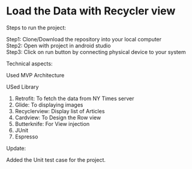 # Load the Data with Recycler view


Steps to run the project:

Step1: Clone/Download the repository into your local computer     
Step2: Open with project in android studio      
Step3: Click on run button by connecting physical device to your system    

Technical aspects:

Used MVP Architecture

USed Library
1. Retrofit: To fetch the data from NY Times server
2. Glide: To displaying images
3. Recyclerview: Display list of Articles
4. Cardview: To Design the Row view
5. Butterknife: For View injection
6. JUnit
7. Espresso


Update:

Added the Unit test case for the project. 
